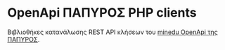 # OpenApi ΠΑΠΥΡΟΣ PHP clients 

Βιβλιοθήκες κατανάλωσης REST API κλήσεων του [minedu OpenApi της ΠΑΠΥΡΟΣ](https://git.minedu.gov.gr/itminedu/minedu-OpenApi-PapyrosDrivers).
